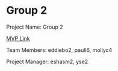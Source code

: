 # Group 2
Project Name: Group 2

[MVP Link](https://docs.google.com/document/d/1lUvNtAxjn0D6LkoI36b1jPZREPjyQ49Z/edit)

Team Members: eddiebo2, paull6, mollyc4

Project Manager: eshasm2, yse2
